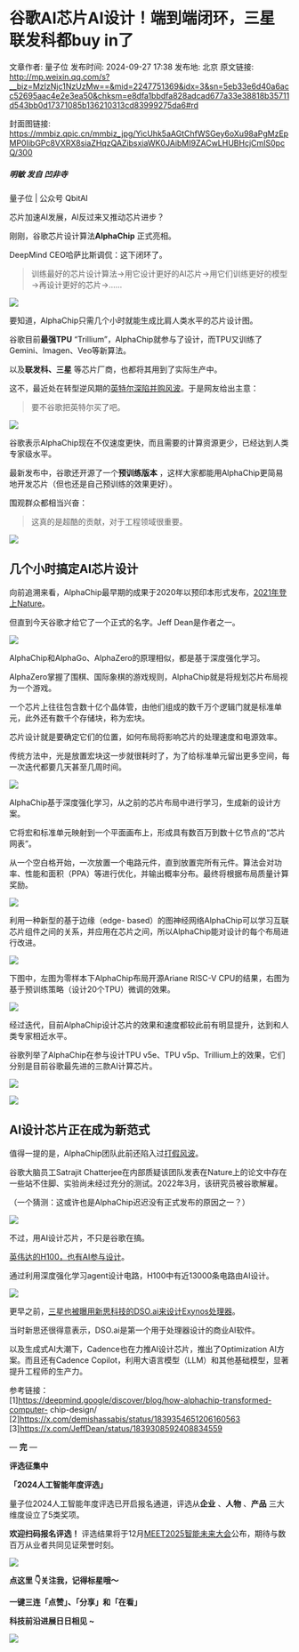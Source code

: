 # 谷歌AI芯片AI设计！端到端闭环，三星联发科都buy in了

文章作者: 量子位
发布时间: 2024-09-27 17:38
发布地: 北京
原文链接: http://mp.weixin.qq.com/s?__biz=MzIzNjc1NzUzMw==&mid=2247751369&idx=3&sn=5eb33e6d40a6acc52695aac4e2e3ea50&chksm=e8dfa1bbdfa828adcad677a33e38818b35711d543bb0d17371085b136210313cd83999275da6#rd

封面图链接: https://mmbiz.qpic.cn/mmbiz_jpg/YicUhk5aAGtChfWSGey6oXu98aPgMzEpMP0IibGPc8VXRX8siaZHqzQAZibsxiaWK0JAibMI9ZACwLHUBHcjCmIS0pcQ/300

##### 明敏 发自 凹非寺  
量子位 | 公众号 QbitAI

芯片加速AI发展，AI反过来又推动芯片进步？

刚刚，谷歌芯片设计算法**AlphaChip** 正式亮相。

DeepMind CEO哈萨比斯调侃：这下闭环了。

> 训练最好的芯片设计算法→用它设计更好的AI芯片→用它们训练更好的模型→再设计更好的芯片→……

![](https://mmbiz.qpic.cn/mmbiz_png/YicUhk5aAGtChfWSGey6oXu98aPgMzEpM2BhSp1dMI4KaMQghboCtOG1KVA8LOlVLlr1kWDjqjKQC9DadKzibRxg/640?wx_fmt=png&from=appmsg)

要知道，AlphaChip只需几个小时就能生成比肩人类水平的芯片设计图。

谷歌目前**最强TPU** “Trillium”，AlphaChip就参与了设计，而TPU又训练了Gemini、Imagen、Veo等新算法。

以及**联发科、三星** 等芯片厂商，也都将其用到了实际生产中。

这不，最近处在转型逆风期的[英特尔深陷并购风波](http://mp.weixin.qq.com/s?__biz=MzIzNjc1NzUzMw==&mid=2247750536&idx=1&sn=a906bf1862b91ad786e81f10e0e37e30&chksm=e8dfa4fadfa82dec7574a7a170a146317d9fca9fe87966970a6c410683890a6e218041cce518&scene=21#wechat_redirect)。于是网友给出主意：

> 要不谷歌把英特尔买了吧。

![](https://mmbiz.qpic.cn/mmbiz_png/YicUhk5aAGtChfWSGey6oXu98aPgMzEpMPOSicR4LURibkSZvdmK2v7QHRIvzd8QvicElMdL5T1ickx4WqZk50vbZNA/640?wx_fmt=png&from=appmsg)

谷歌表示AlphaChip现在不仅速度更快，而且需要的计算资源更少，已经达到人类专家级水平。

最新发布中，谷歌还开源了一个**预训练版本** ，这样大家都能用AlphaChip更简易地开发芯片（但也还是自己预训练的效果更好）。

围观群众都相当兴奋：

> 这真的是超酷的贡献，对于工程领域很重要。

![](https://mmbiz.qpic.cn/mmbiz_png/YicUhk5aAGtChfWSGey6oXu98aPgMzEpMGekicUCfzT7q95SRtNt5fiagLLO0ibTqpq9a1SIbm1ecbXgsic1Y1JP2GQ/640?wx_fmt=png&from=appmsg)

## 几个小时搞定AI芯片设计

向前追溯来看，AlphaChip最早期的成果于2020年以预印本形式发布，[2021年登上Nature](http://mp.weixin.qq.com/s?__biz=MzIzNjc1NzUzMw==&mid=2247581287&idx=3&sn=c50f0f13e02cb9240e3f7974ab25d0c2&chksm=e8d10915dfa68003a5fce66fb139de230e2958e0379ee85324c93cc78591f37ea21d1486cea0&scene=21#wechat_redirect)。

但直到今天谷歌才给它了一个正式的名字。Jeff Dean是作者之一。

![](https://mmbiz.qpic.cn/mmbiz_png/YicUhk5aAGtChfWSGey6oXu98aPgMzEpM4RqHMuwg8ia3dFrhFib7kfs9IUWdorZZUIVDngILldMz1lyzokibuziaNg/640?wx_fmt=png&from=appmsg)

AlphaChip和AlphaGo、AlphaZero的原理相似，都是基于深度强化学习。

AlphaZero掌握了围棋、国际象棋的游戏规则，AlphaChip就是将规划芯片布局视为一个游戏。

一个芯片上往往包含数十亿个晶体管，由他们组成的数千万个逻辑门就是标准单元，此外还有数千个存储块，称为宏块。

芯片设计就是要确定它们的位置，如何布局将影响芯片的处理速度和电源效率。

传统方法中，光是放置宏块这一步就很耗时了，为了给标准单元留出更多空间，每一次迭代都要几天甚至几周时间。

![](https://mmbiz.qpic.cn/mmbiz_png/YicUhk5aAGtChfWSGey6oXu98aPgMzEpMtmzf9QrC3dDY50m3BVKrIquVWJsP87o0xYt7Q7pTHsIvExzric2beHQ/640?wx_fmt=png&from=appmsg)

AlphaChip基于深度强化学习，从之前的芯片布局中进行学习，生成新的设计方案。

它将宏和标准单元映射到一个平面画布上，形成具有数百万到数十亿节点的“芯片网表”。

从一个空白格开始，一次放置一个电路元件，直到放置完所有元件。算法会对功率、性能和面积（PPA）等进行优化，并输出概率分布。最终将根据布局质量计算奖励。

![](https://mmbiz.qpic.cn/mmbiz_png/YicUhk5aAGtChfWSGey6oXu98aPgMzEpMNwROfqQFAeZkmlibDQYGDMwNZw5E5ULBPXL7vYYic1uASlxAQhNd7TYg/640?wx_fmt=png&from=appmsg)

利用一种新型的基于边缘（edge-
based）的图神经网络AlphaChip可以学习互联芯片组件之间的关系，并应用在芯片之间，所以AlphaChip能对设计的每个布局进行改进。

![](https://mmbiz.qpic.cn/mmbiz_png/YicUhk5aAGtChfWSGey6oXu98aPgMzEpMyZ6ibKPk4Qbct0UUpSNOHG9jE1whlr3e6LH67IUOeLiaHb085iaUz1dFQ/640?wx_fmt=png&from=appmsg)

下图中，左图为零样本下AlphaChip布局开源Ariane RISC-V CPU的结果，右图为基于预训练策略（设计20个TPU）微调的效果。

![](https://mmbiz.qpic.cn/mmbiz_gif/YicUhk5aAGtChfWSGey6oXu98aPgMzEpMQc5kvaJNJxDh2NCaClLJBgc5OdRgibibB2JwCCJjy0XMApnAicqpGEubA/640?wx_fmt=gif&from=appmsg)

经过迭代，目前AlphaChip设计芯片的效果和速度都较此前有明显提升，达到和人类专家相近水平。

谷歌列举了AlphaChip在参与设计TPU v5e、TPU v5p、Trillium上的效果，它们分别是目前谷歌最先进的三款AI计算芯片。

![](https://mmbiz.qpic.cn/mmbiz_png/YicUhk5aAGtChfWSGey6oXu98aPgMzEpMY3hvFCSUAD9NMq4OQmokMnMOoWicHWgsHU5VWnIXqKpC1ODMgkryCVw/640?wx_fmt=png&from=appmsg)

![](https://mmbiz.qpic.cn/mmbiz_png/YicUhk5aAGtChfWSGey6oXu98aPgMzEpM6CfCibFUM0MRsvUS2NhGazvB88WKCBp8NSGzv1EP98squr0X00PS1NA/640?wx_fmt=png&from=appmsg)

## AI设计芯片正在成为新范式

值得一提的是，AlphaChip团队此前还陷入过[打假风波](http://mp.weixin.qq.com/s?__biz=MzIzNjc1NzUzMw==&mid=2247620495&idx=1&sn=8db9dc0e5cec57a229b386f05a437d1a&chksm=e8d1a0fddfa629ebf5519fcd66afb8248eccea5b9a482089cd0e3d17c792b0faed7000a71a33&scene=21#wechat_redirect)。

谷歌大脑员工Satrajit
Chatterjee在内部质疑该团队发表在Nature上的论文中存在一些站不住脚、实验尚未经过充分的测试。2022年3月，该研究员被谷歌解雇。

（一个猜测：这或许也是AlphaChip迟迟没有正式发布的原因之一？）

![](https://mmbiz.qpic.cn/mmbiz_jpg/YicUhk5aAGtChfWSGey6oXu98aPgMzEpMRs0lhvAzokzwsdltvccaicz7yyB4DmOC1DZ78r1KC8VyDy2FZhxQL5Q/640?wx_fmt=jpeg)

不过，用AI设计芯片，不只是谷歌在搞。

[英伟达的H100，也有AI参与设计](http://mp.weixin.qq.com/s?__biz=MzIzNjc1NzUzMw==&mid=2247632536&idx=4&sn=d43ba32d9c6892e7e0a9eb172cfa9e01&chksm=e8de71eadfa9f8fcde59310b007f380c0bf25888a6b235aad39953b38ad20a0c965b1e9f9810&scene=21#wechat_redirect)。

通过利用深度强化学习agent设计电路，H100中有近13000条电路由AI设计。

![](https://mmbiz.qpic.cn/mmbiz_gif/YicUhk5aAGtChfWSGey6oXu98aPgMzEpMkRCcakWiaX5mfhwRX1dNEmGVlv2p5IVcF9TtwZ06Sk3uytBbEw7icUog/640?wx_fmt=gif&from=appmsg)

更早之前，[三星也被曝用新思科技的DSO.ai来设计Exynos处理器](http://mp.weixin.qq.com/s?__biz=MzIzNjc1NzUzMw==&mid=2247589772&idx=3&sn=4ea81bdd8ad92db3b71fc495adcca384&chksm=e8d128fedfa6a1e841197623b44122187e6937e7ff321f83d5023cffa99b3ce3d055ffa799ec&scene=21#wechat_redirect)。

当时新思还很得意表示，DSO.ai是第一个用于处理器设计的商业AI软件。

以及生成式AI大潮下，Cadence也在力推AI设计芯片，推出了Optimization AI方案。而且还有Cadence
Copilot，利用大语言模型（LLM）和其他基础模型，显著提升工程师的生产力。

参考链接：  
[1]https://deepmind.google/discover/blog/how-alphachip-transformed-computer-
chip-design/  
[2]https://x.com/demishassabis/status/1839354651206160563  
[3]https://x.com/JeffDean/status/1839308592408834559

— **完** —

**评选征集中**

**「2024人工智能年度评选」**

量子位2024人工智能年度评选已开启报名通道，评选从**企业** 、**人物** 、**产品** 三大维度设立了5类奖项。

**欢迎扫码报名评选！**
评选结果将于12月[MEET2025智能未来大会](http://mp.weixin.qq.com/s?__biz=MzIzNjc1NzUzMw==&mid=2247749708&idx=1&sn=0e6ac7c30e9cbc392d126127ffc5e2fc&chksm=e8dfa73edfa82e28c84ec0e4eeaabbae6634626284f0b830e5fa097dc98e9acb04e7ad060608&scene=21#wechat_redirect)公布，期待与数百万从业者共同见证荣誉时刻。

![](https://mmbiz.qpic.cn/mmbiz_png/YicUhk5aAGtAOVibXbw5eUnvqbCic6T1OKtFJzFhIdiauXic5xgYVG2LogYPX94d9GO5yiaQKicPFPUwgM30w350XNfIQ/640?wx_fmt=png&from=appmsg)

**点这里 👇关注我，记得标星哦～**

**一键三连「点赞」、「分享」和「在看」**

**科技前沿进展日日相见 ~**

![](https://mmbiz.qpic.cn/mmbiz_svg/g9RQicMD01M0tYoRQT2cMQRmPS5ZDyrrfzeksiay90KaDzlGBH61icqHxmgFKfvfXtVuwTHV740CDLAaXU1LIfZyoJEpYKcRIiaE/640?wx_fmt=svg)

